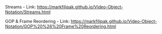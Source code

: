 Streams - Link: https://markfilipak.github.io/Video-Object-Notation/Streams.html

GOP & Frame Reordering - Link: https://markfilipak.github.io/Video-Object-Notation/GOP%20%26%20Frame%20Reordering.html
